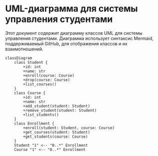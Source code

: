 # UML-диаграмма для системы управления студентами

Этот документ содержит диаграмму классов UML для системы управления студентами. Диаграмма использует синтаксис Mermaid, поддерживаемый GitHub, для отображения классов и их взаимотношений.

```mermaid
classDiagram
    class Student {
        +id: int
        +name: str
        +enroll(course: Course)
        +drop(course: Course)
        +list_courses()
    }
    class Course {
        +id: int
        +name: str
        +add_student(student: Student)
        +remove_student(student: Student)
        +list_students()
    }
    class Enrollment {
        +enroll(student: Student, course: Course)
        +get_courses(student: Student)
        +get_students(course: Course)
    }
    Student "1" <-- "0..*" Enrollment
    Course "1" <-- "0..*" Enrollment
```
